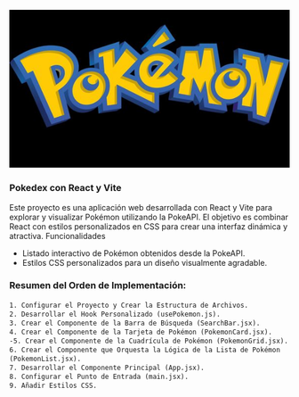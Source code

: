 ![Poké Ball](./src/images/vector-pokemon.jpg)

### Pokedex con React y Vite 

Este proyecto es una aplicación web desarrollada con React y Vite para explorar y visualizar Pokémon utilizando la PokeAPI. El objetivo es combinar React con estilos personalizados en CSS para crear una interfaz dinámica y atractiva.
Funcionalidades

   - Listado interactivo de Pokémon obtenidos desde la PokeAPI.
   - Estilos CSS personalizados para un diseño visualmente agradable.

### Resumen del Orden de Implementación:

    1. Configurar el Proyecto y Crear la Estructura de Archivos.
    2. Desarrollar el Hook Personalizado (usePokemon.js).
    3. Crear el Componente de la Barra de Búsqueda (SearchBar.jsx).
    4. Crear el Componente de la Tarjeta de Pokémon (PokemonCard.jsx).
    -5. Crear el Componente de la Cuadrícula de Pokémon (PokemonGrid.jsx).
    6. Crear el Componente que Orquesta la Lógica de la Lista de Pokémon (PokemonList.jsx).
    7. Desarrollar el Componente Principal (App.jsx).
    8. Configurar el Punto de Entrada (main.jsx).
    9. Añadir Estilos CSS.
